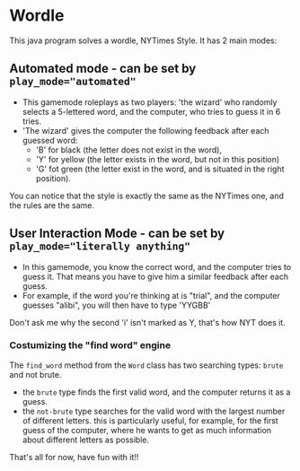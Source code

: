 # Wordle
This java program solves a wordle, NYTimes Style.
It has 2 main modes:
## Automated mode - can be set by `play_mode="automated"`
* This gamemode roleplays as two players: 'the wizard' who randomly selects a 5-lettered word, and the computer, who tries to guess it in 6 tries. 
* 'The wizard' gives the computer the following feedback after each guessed word: 
  - 'B' for black (the letter does not exist in the word), 
  - 'Y' for yellow (the letter exists in the word, but not in this position)
  - 'G' fot green (the letter exist in the word, and is situated in the right position).

You can notice that the style is exactly the same as the NYTimes one, and the rules are the same.
## User Interaction Mode - can be set by `play_mode="literally anything"`
* In this gamemode, you know the correct word, and the computer tries to guess it. That means you have to give him a similar feedback after each guess.
* For example, if the word you're thinking at is "trial", and the computer guesses "alibi", you will then have to type 'YYGBB'

Don't ask me why the second 'i' isn't marked as Y, that's how NYT does it.

### Costumizing the "find word" engine

The `find_word` method from the `Word` class has two searching types: `brute` and not brute. 
  - the `brute` type finds the first valid word, and the computer returns it as a guess.
  - the `not-brute` type searches for the valid word with the largest number of different letters. this is particularly useful, for example, for the first guess of the computer, where he wants to get as much information about different letters as possible.

That's all for now, have fun with it!!
